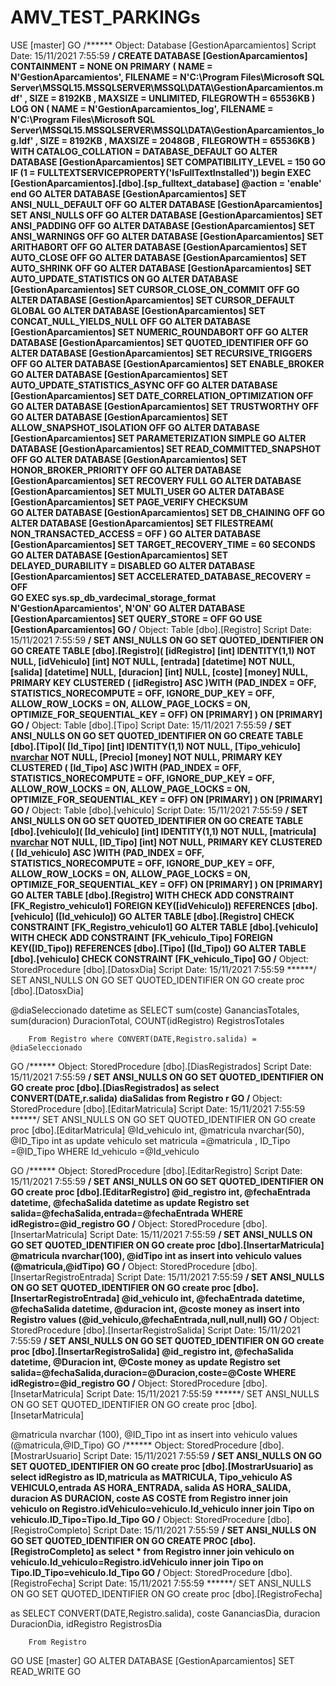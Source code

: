 # AMV_TEST_PARKINGs


USE [master]
GO
/****** Object:  Database [GestionAparcamientos]    Script Date: 15/11/2021 7:55:59 ******/
CREATE DATABASE [GestionAparcamientos]
 CONTAINMENT = NONE
 ON  PRIMARY 
( NAME = N'GestionAparcamientos', FILENAME = N'C:\Program Files\Microsoft SQL Server\MSSQL15.MSSQLSERVER\MSSQL\DATA\GestionAparcamientos.mdf' , SIZE = 8192KB , MAXSIZE = UNLIMITED, FILEGROWTH = 65536KB )
 LOG ON 
( NAME = N'GestionAparcamientos_log', FILENAME = N'C:\Program Files\Microsoft SQL Server\MSSQL15.MSSQLSERVER\MSSQL\DATA\GestionAparcamientos_log.ldf' , SIZE = 8192KB , MAXSIZE = 2048GB , FILEGROWTH = 65536KB )
 WITH CATALOG_COLLATION = DATABASE_DEFAULT
GO
ALTER DATABASE [GestionAparcamientos] SET COMPATIBILITY_LEVEL = 150
GO
IF (1 = FULLTEXTSERVICEPROPERTY('IsFullTextInstalled'))
begin
EXEC [GestionAparcamientos].[dbo].[sp_fulltext_database] @action = 'enable'
end
GO
ALTER DATABASE [GestionAparcamientos] SET ANSI_NULL_DEFAULT OFF 
GO
ALTER DATABASE [GestionAparcamientos] SET ANSI_NULLS OFF 
GO
ALTER DATABASE [GestionAparcamientos] SET ANSI_PADDING OFF 
GO
ALTER DATABASE [GestionAparcamientos] SET ANSI_WARNINGS OFF 
GO
ALTER DATABASE [GestionAparcamientos] SET ARITHABORT OFF 
GO
ALTER DATABASE [GestionAparcamientos] SET AUTO_CLOSE OFF 
GO
ALTER DATABASE [GestionAparcamientos] SET AUTO_SHRINK OFF 
GO
ALTER DATABASE [GestionAparcamientos] SET AUTO_UPDATE_STATISTICS ON 
GO
ALTER DATABASE [GestionAparcamientos] SET CURSOR_CLOSE_ON_COMMIT OFF 
GO
ALTER DATABASE [GestionAparcamientos] SET CURSOR_DEFAULT  GLOBAL 
GO
ALTER DATABASE [GestionAparcamientos] SET CONCAT_NULL_YIELDS_NULL OFF 
GO
ALTER DATABASE [GestionAparcamientos] SET NUMERIC_ROUNDABORT OFF 
GO
ALTER DATABASE [GestionAparcamientos] SET QUOTED_IDENTIFIER OFF 
GO
ALTER DATABASE [GestionAparcamientos] SET RECURSIVE_TRIGGERS OFF 
GO
ALTER DATABASE [GestionAparcamientos] SET  ENABLE_BROKER 
GO
ALTER DATABASE [GestionAparcamientos] SET AUTO_UPDATE_STATISTICS_ASYNC OFF 
GO
ALTER DATABASE [GestionAparcamientos] SET DATE_CORRELATION_OPTIMIZATION OFF 
GO
ALTER DATABASE [GestionAparcamientos] SET TRUSTWORTHY OFF 
GO
ALTER DATABASE [GestionAparcamientos] SET ALLOW_SNAPSHOT_ISOLATION OFF 
GO
ALTER DATABASE [GestionAparcamientos] SET PARAMETERIZATION SIMPLE 
GO
ALTER DATABASE [GestionAparcamientos] SET READ_COMMITTED_SNAPSHOT OFF 
GO
ALTER DATABASE [GestionAparcamientos] SET HONOR_BROKER_PRIORITY OFF 
GO
ALTER DATABASE [GestionAparcamientos] SET RECOVERY FULL 
GO
ALTER DATABASE [GestionAparcamientos] SET  MULTI_USER 
GO
ALTER DATABASE [GestionAparcamientos] SET PAGE_VERIFY CHECKSUM  
GO
ALTER DATABASE [GestionAparcamientos] SET DB_CHAINING OFF 
GO
ALTER DATABASE [GestionAparcamientos] SET FILESTREAM( NON_TRANSACTED_ACCESS = OFF ) 
GO
ALTER DATABASE [GestionAparcamientos] SET TARGET_RECOVERY_TIME = 60 SECONDS 
GO
ALTER DATABASE [GestionAparcamientos] SET DELAYED_DURABILITY = DISABLED 
GO
ALTER DATABASE [GestionAparcamientos] SET ACCELERATED_DATABASE_RECOVERY = OFF  
GO
EXEC sys.sp_db_vardecimal_storage_format N'GestionAparcamientos', N'ON'
GO
ALTER DATABASE [GestionAparcamientos] SET QUERY_STORE = OFF
GO
USE [GestionAparcamientos]
GO
/****** Object:  Table [dbo].[Registro]    Script Date: 15/11/2021 7:55:59 ******/
SET ANSI_NULLS ON
GO
SET QUOTED_IDENTIFIER ON
GO
CREATE TABLE [dbo].[Registro](
	[idRegistro] [int] IDENTITY(1,1) NOT NULL,
	[idVehiculo] [int] NOT NULL,
	[entrada] [datetime] NOT NULL,
	[salida] [datetime] NULL,
	[duracion] [int] NULL,
	[coste] [money] NULL,
PRIMARY KEY CLUSTERED 
(
	[idRegistro] ASC
)WITH (PAD_INDEX = OFF, STATISTICS_NORECOMPUTE = OFF, IGNORE_DUP_KEY = OFF, ALLOW_ROW_LOCKS = ON, ALLOW_PAGE_LOCKS = ON, OPTIMIZE_FOR_SEQUENTIAL_KEY = OFF) ON [PRIMARY]
) ON [PRIMARY]
GO
/****** Object:  Table [dbo].[Tipo]    Script Date: 15/11/2021 7:55:59 ******/
SET ANSI_NULLS ON
GO
SET QUOTED_IDENTIFIER ON
GO
CREATE TABLE [dbo].[Tipo](
	[Id_Tipo] [int] IDENTITY(1,1) NOT NULL,
	[Tipo_vehiculo] [nvarchar](50) NOT NULL,
	[Precio] [money] NOT NULL,
PRIMARY KEY CLUSTERED 
(
	[Id_Tipo] ASC
)WITH (PAD_INDEX = OFF, STATISTICS_NORECOMPUTE = OFF, IGNORE_DUP_KEY = OFF, ALLOW_ROW_LOCKS = ON, ALLOW_PAGE_LOCKS = ON, OPTIMIZE_FOR_SEQUENTIAL_KEY = OFF) ON [PRIMARY]
) ON [PRIMARY]
GO
/****** Object:  Table [dbo].[vehiculo]    Script Date: 15/11/2021 7:55:59 ******/
SET ANSI_NULLS ON
GO
SET QUOTED_IDENTIFIER ON
GO
CREATE TABLE [dbo].[vehiculo](
	[Id_vehiculo] [int] IDENTITY(1,1) NOT NULL,
	[matricula] [nvarchar](50) NOT NULL,
	[ID_Tipo] [int] NOT NULL,
PRIMARY KEY CLUSTERED 
(
	[Id_vehiculo] ASC
)WITH (PAD_INDEX = OFF, STATISTICS_NORECOMPUTE = OFF, IGNORE_DUP_KEY = OFF, ALLOW_ROW_LOCKS = ON, ALLOW_PAGE_LOCKS = ON, OPTIMIZE_FOR_SEQUENTIAL_KEY = OFF) ON [PRIMARY]
) ON [PRIMARY]
GO
ALTER TABLE [dbo].[Registro]  WITH CHECK ADD  CONSTRAINT [FK_Registro_vehiculo1] FOREIGN KEY([idVehiculo])
REFERENCES [dbo].[vehiculo] ([Id_vehiculo])
GO
ALTER TABLE [dbo].[Registro] CHECK CONSTRAINT [FK_Registro_vehiculo1]
GO
ALTER TABLE [dbo].[vehiculo]  WITH CHECK ADD  CONSTRAINT [FK_vehiculo_Tipo] FOREIGN KEY([ID_Tipo])
REFERENCES [dbo].[Tipo] ([Id_Tipo])
GO
ALTER TABLE [dbo].[vehiculo] CHECK CONSTRAINT [FK_vehiculo_Tipo]
GO
/****** Object:  StoredProcedure [dbo].[DatosxDia]    Script Date: 15/11/2021 7:55:59 ******/
SET ANSI_NULLS ON
GO
SET QUOTED_IDENTIFIER ON
GO
create proc [dbo].[DatosxDia]

@diaSeleccionado datetime
as
SELECT sum(coste) GananciasTotales,
		sum(duracion) DuracionTotal,
		COUNT(idRegistro) RegistrosTotales

		


		From Registro where CONVERT(DATE,Registro.salida) =                     @diaSeleccionado
GO
/****** Object:  StoredProcedure [dbo].[DiasRegistrados]    Script Date: 15/11/2021 7:55:59 ******/
SET ANSI_NULLS ON
GO
SET QUOTED_IDENTIFIER ON
GO
create proc [dbo].[DiasRegistrados]
		as 
		select CONVERT(DATE,r.salida) diaSalidas
		from Registro r
GO
/****** Object:  StoredProcedure [dbo].[EditarMatricula]    Script Date: 15/11/2021 7:55:59 ******/
SET ANSI_NULLS ON
GO
SET QUOTED_IDENTIFIER ON
GO
create proc [dbo].[EditarMatricula]
@Id_vehiculo int,
@matricula nvarchar(50),
@ID_Tipo int
as
update vehiculo set matricula =@matricula , ID_Tipo =@ID_Tipo WHERE Id_vehiculo =@Id_vehiculo

GO
/****** Object:  StoredProcedure [dbo].[EditarRegistro]    Script Date: 15/11/2021 7:55:59 ******/
SET ANSI_NULLS ON
GO
SET QUOTED_IDENTIFIER ON
GO
create proc [dbo].[EditarRegistro]
@id_registro int,
@fechaEntrada datetime,
@fechaSalida datetime
as
update Registro set salida=@fechaSalida,entrada=@fechaEntrada WHERE idRegistro=@id_registro
GO
/****** Object:  StoredProcedure [dbo].[InsertarMatricula]    Script Date: 15/11/2021 7:55:59 ******/
SET ANSI_NULLS ON
GO
SET QUOTED_IDENTIFIER ON
GO
create proc [dbo].[InsertarMatricula]
@matricula nvarchar(100),
@idTipo int
as
insert into vehiculo values (@matricula,@idTipo)
GO
/****** Object:  StoredProcedure [dbo].[InsertarRegistroEntrada]    Script Date: 15/11/2021 7:55:59 ******/
SET ANSI_NULLS ON
GO
SET QUOTED_IDENTIFIER ON
GO
create proc [dbo].[InsertarRegistroEntrada]
@id_vehiculo int,
@fechaEntrada datetime,
@fechaSalida datetime,
@duracion int,
@coste money
as
insert into Registro values (@id_vehiculo,@fechaEntrada,null,null,null)
GO
/****** Object:  StoredProcedure [dbo].[InsertarRegistroSalida]    Script Date: 15/11/2021 7:55:59 ******/
SET ANSI_NULLS ON
GO
SET QUOTED_IDENTIFIER ON
GO
create proc [dbo].[InsertarRegistroSalida]
@id_registro int,
@fechaSalida datetime,
@Duracion int,
@Coste money
as
update Registro set salida=@fechaSalida,duracion=@Duracion,coste=@Coste WHERE idRegistro=@id_registro
GO
/****** Object:  StoredProcedure [dbo].[InsetarMatricula]    Script Date: 15/11/2021 7:55:59 ******/
SET ANSI_NULLS ON
GO
SET QUOTED_IDENTIFIER ON
GO
create proc [dbo].[InsetarMatricula]

@matricula nvarchar (100),
@ID_Tipo int
as
insert into vehiculo values (@matricula,@ID_Tipo)
GO
/****** Object:  StoredProcedure [dbo].[MostrarUsuario]    Script Date: 15/11/2021 7:55:59 ******/
SET ANSI_NULLS ON
GO
SET QUOTED_IDENTIFIER ON
GO
create proc [dbo].[MostrarUsuario]
as
select idRegistro as ID,matricula as MATRICULA, Tipo_vehiculo AS VEHICULO,entrada AS HORA_ENTRADA, salida AS HORA_SALIDA, duracion AS DURACION, coste AS COSTE
from Registro
inner join vehiculo on Registro.idVehiculo=vehiculo.Id_vehiculo
inner join Tipo on vehiculo.ID_Tipo=Tipo.Id_Tipo
GO
/****** Object:  StoredProcedure [dbo].[RegistroCompleto]    Script Date: 15/11/2021 7:55:59 ******/
SET ANSI_NULLS ON
GO
SET QUOTED_IDENTIFIER ON
GO
CREATE PROC [dbo].[RegistroCompleto]
as
select *
from Registro
inner join vehiculo on vehiculo.Id_vehiculo=Registro.idVehiculo
inner join Tipo on Tipo.ID_Tipo=vehiculo.Id_Tipo
GO
/****** Object:  StoredProcedure [dbo].[RegistroFecha]    Script Date: 15/11/2021 7:55:59 ******/
SET ANSI_NULLS ON
GO
SET QUOTED_IDENTIFIER ON
GO
create proc [dbo].[RegistroFecha]

as
SELECT CONVERT(DATE,Registro.salida),
		coste GananciasDia,
		duracion DuracionDia,
		idRegistro RegistrosDia

		


		From Registro
GO
USE [master]
GO
ALTER DATABASE [GestionAparcamientos] SET  READ_WRITE 
GO
